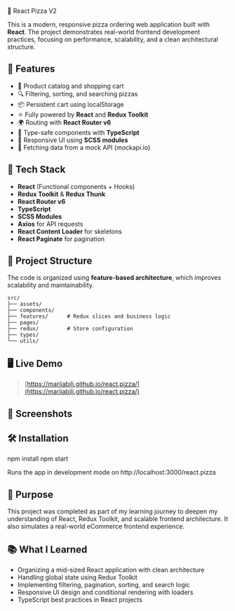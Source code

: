 🍕 React Pizza V2

This is a modern, responsive pizza ordering web application built with **React**. The project demonstrates real-world frontend development practices, focusing on performance, scalability, and a clean architectural structure.

## 🚀 Features

-   🛒 Product catalog and shopping cart
-   🔍 Filtering, sorting, and searching pizzas
-   📦 Persistent cart using localStorage
-   ⚛️ Fully powered by **React** and **Redux Toolkit**
-   🌍 Routing with **React Router v6**
-   🧱 Type-safe components with **TypeScript**
-   🎨 Responsive UI using **SCSS modules**
-   📡 Fetching data from a mock API (mockapi.io)

## 🧰 Tech Stack

-   **React** (Functional components + Hooks)
-   **Redux Toolkit** & **Redux Thunk**
-   **React Router v6**
-   **TypeScript**
-   **SCSS Modules**
-   **Axios** for API requests
-   **React Content Loader** for skeletons
-   **React Paginate** for pagination

## 📁 Project Structure

The code is organized using **feature-based architecture**, which improves scalability and maintainability.

```
src/
├── assets/
├── components/
├── features/      # Redux slices and business logic
├── pages/
├── redux/         # Store configuration
├── types/
└── utils/
```

## 🖥️ Live Demo

> [https://mariiabili.github.io/react.pizza/](https://mariiabili.github.io/react.pizza/)

## 📸 Screenshots



## 🛠️ Installation

npm install
npm start

Runs the app in development mode on  http://localhost:3000/react.pizza

## 🎯 Purpose

This project was completed as part of my learning journey to deepen my understanding of React, Redux Toolkit, and scalable frontend architecture. It also simulates a real-world eCommerce frontend experience.

## 📚 What I Learned

-   Organizing a mid-sized React application with clean architecture
-   Handling global state using Redux Toolkit
-   Implementing filtering, pagination, sorting, and search logic
-   Responsive UI design and conditional rendering with loaders
-   TypeScript best practices in React projects
